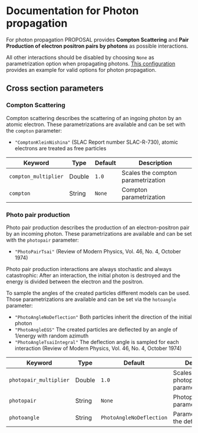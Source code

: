 # Documentation for Photon propagation #

For photon propagation PROPOSAL provides **Compton Scattering** and **Pair Production of electron positron pairs by photons** as possible interactions.

All other interactions should be disabled by choosing `None` as parametrization option when propagating photons.
[This configuration](config_photon.json) provides an example for valid options for photon propagation.

## Cross section parameters 

### Compton Scattering

Compton scattering describes the scattering of an ingoing photon by an atomic electron. These parametrizations are available and can be set with the `compton` parameter:
  - `"ComptonKleinNishina"` (SLAC Report number SLAC-R-730), atomic electrons are treated as free particles 

| Keyword                  | Type   | Default    | Description |
| -----------------------  | ------ | ---------- | ----------- |
| `compton_multiplier`     | Double | `1.0`      | Scales the compton parametrization |
| `compton`                | String | `None`     | Compton parametrization |

### Photo pair production

Photo pair production describes the production of an electron-positron pair by an incoming photon. These parametrizations are available and can be set with the `photopair` parameter:
  - `"PhotoPairTsai"` (Review of Modern Physics, Vol. 46, No. 4, October 1974)
  
Photo pair production interactions are always stochastic and always catastrophic: 
After an interaction, the initial photon is destroyed and the energy is divided between the electron and the positron.

To sample the angles of the created particles different models can be used. Those parametrizations are available and can be set via the `hotoangle` parameter:
  - `"PhotoAngleNoDeflection"` Both particles inherit the direction of the initial photon
  - `"PhotoAngleEGS"` The created particles are deflected by an angle of 1/energy with random azimuth
  - `"PhotoAngleTsaiIntegral"` The deflection angle is sampled for each interaction (Review of Modern Physics, Vol. 46, No. 4, October 1974)

| Keyword                  | Type   | Default                   | Description |
| -----------------------  | ------ | ------------------------- | ----------- |
| `photopair_multiplier`   | Double | `1.0`                     | Scales the photopairproduction parametrization |
| `photopair`              | String | `None`                    | Photopairproduction parametrization |
| `photoangle`             | String | `PhotoAngleNoDeflection`  | Parametrization of the deflection angle|
